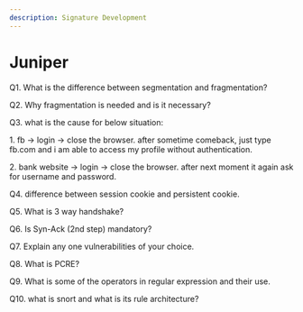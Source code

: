 ```yaml
---
description: Signature Development
---
```


# Juniper

Q1. What is the difference between segmentation and fragmentation?

Q2. Why fragmentation is needed and is it necessary?

Q3. what is the cause for below situation:

&#x20;1\. fb -> login -> close the browser. after sometime comeback, just type fb.com and i am able to access my profile without authentication.

2\. bank website -> login -> close the browser. after next moment it again ask for username and password.

Q4. difference between session cookie and persistent cookie.

Q5. What is 3 way handshake?

Q6. Is Syn-Ack (2nd step) mandatory?

Q7. Explain any one vulnerabilities of your choice.

Q8. What is PCRE?

Q9. What is some of the operators in regular expression and their use.

Q10. what is snort and what is its rule architecture?
